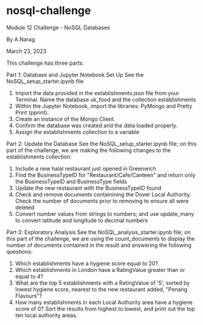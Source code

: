 # nosql-challenge
Module 12 Challenge - NoSQL Databases


By A.Narag

March 23, 2023

This challenge has three parts:

Part 1: Database and Jupyter Notebook Set Up
See the NoSQL_setup_starter.ipynb file
  1. Import the data provided in the establishments.json file from your Terminal. Name the database uk_food and the collection establishments
  2. Within the Jupyter Notebook, import the libraries: PyMongo and Pretty Print (pprint).
  3. Create an instance of the Mongo Client.
  4. Confirm the database was created and the data loaded properly.
  5. Assign the establishments collection to a variable

Part 2: Update the Database
See the NoSQL_setup_starter.ipynb file; on this part of the challenge, we are making the following changes to the establishments collection:
  1. Include a new halal restaurant just opened in Greenwich
  2. Find the BusinessTypeID for "Restaurant/Cafe/Canteen" and return only the BusinessTypeID and BusinessType fields
  3. Update the new restaurant with the BusinessTypeID found
  4. Check and remove documents containining the Dover Local Authority.  Check the number of documents prior to removing to ensure all were deleted
  5. Convert number values from strings to numbers; and use update_many to convert latitude and longitude to decimal numbers

Part 3: Exploratory Analysis
See the NoSQL_analysis_starter.ipynb file; on this part of the challenge, we are using the count_documents to display the number of documents contained in the result and answering the following questions:
  1. Which establishments have a hygiene score equal to 20?
  2. Which establishments in London have a RatingValue greater than or equal to 4? 
  3. What are the top 5 establishments with a RatingValue of '5', sorted by lowest hygiene score, nearest to the new restaurant added, "Penang Flavours"?
  4. How many establishments in each Local Authority area have a hygiene score of 0? Sort the results from highest to lowest, and print out the top ten local authority areas.
